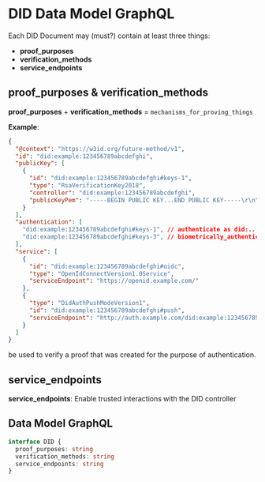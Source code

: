 # DID Data Model GraphQL

Each DID Document may (must?) contain at least three things: 
- **proof_purposes**
- **verification_methods**
- **service_endpoints**


## proof_purposes & verification_methods

**proof_purposes** + **verification_methods** = `mechanisms_for_proving_things`

**Example**: 


```json
{
  "@context": "https://w3id.org/future-method/v1",
  "id": "did:example:123456789abcdefghi",
  "publicKey": [
    {
      "id": "did:example:123456789abcdefghi#keys-1",
      "type": "RsaVerificationKey2018",
      "controller": "did:example:123456789abcdefghi",
      "publicKeyPem": "-----BEGIN PUBLIC KEY...END PUBLIC KEY-----\r\n"
    }
  ],
  "authentication": [
    "did:example:123456789abcdefghi#keys-1", // authenticate as did:...ghi
    "did:example:123456789abcdefghi#keys-3", // biometrically_authenticate as did:...ghi
  ],
  "service": [
    {
      "id": "did:example:123456789abcdefghi#oidc",
      "type": "OpenIdConnectVersion1.0Service",
      "serviceEndpoint": "https://openid.example.com/"
    },
    {
      "type": "DidAuthPushModeVersion1",
      "id": "did:example:123456789abcdefghi#push",
      "serviceEndpoint": "http://auth.example.com/did:example:123456789abcdefghi"
    }
  ]
}
```


be used to verify a proof that was created for the purpose of authentication.

## service_endpoints

**service_endpoints**: Enable trusted interactions 
with the DID controller






## Data Model GraphQL
```ts
interface DID {
  proof_purposes: string
  verification_methods: string
  service_endpoints: string
}
```


